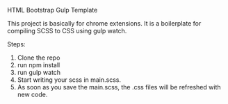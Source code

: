 HTML Bootstrap Gulp Template

This project is basically for chrome extensions. It is a boilerplate for compiling SCSS to CSS using gulp watch.

Steps: 
1. Clone the repo
2. run npm install
3. run gulp watch
4. Start writing your scss in main.scss. 
5. As soon as you save the main.scss, the .css files will be refreshed with new code. 
